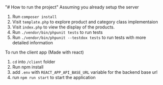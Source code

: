 "# How to run the project" 
Assuming you already setup the server
1. Run `composer install`
2. Visit `template.php` to explore product and category class implementaion
3. Visit `index.php` to view the display of the products.
4. Run `./vendor/bin/phpunit tests` to run tests
5. Run `./vendor/bin/phpunit --testdox tests` to run tests with more detailed information

To run the client app (Made with react)

1. `cd` into `/client` folder
2. Run npm install
3. add `.env` with `REACT_APP_API_BASE_URL` variable for the backend base url
4. run `npm run start` to start the application